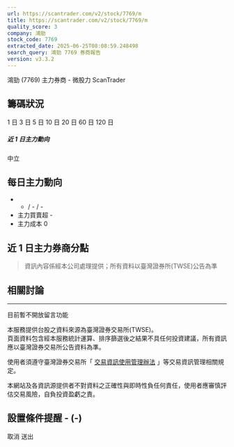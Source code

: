```yaml
---
url: https://scantrader.com/v2/stock/7769/m
title: https://scantrader.com/v2/stock/7769/m
quality_score: 3
company: 鴻勁
stock_code: 7769
extracted_date: 2025-06-25T08:08:59.248498
search_query: 鴻勁 7769 券商報告
version: v3.3.2
---
```


鴻勁 (7769) 主力券商 - 微股力 ScanTrader



## 籌碼狀況

1 日
3 日
5 日
10 日
20 日
60 日
120 日

##### 近 1 日主力動向

中立

## 每日主力動向

* - / - / -
* 主力買賣超 -
* 主力成本 0

## 近 1 日主力券商分點

> 資訊內容係經本公司處理提供；所有資料以臺灣證券所(TWSE)公告為準

## 相關討論

---

目前暫不開放留言功能

本服務提供台股之資料來源為臺灣證券交易所(TWSE)。  
頁面資料包含經本服務統計運算、排序篩選後之結果不具任何投資建議，所有資訊應以臺灣證券交易所公告資料為準。
 
使用者須遵守臺灣證券交易所「
 [交易資訊使用管理辦法](https://www.selaw.com.tw/LawContent.aspx?LawID=G0100124) 
」等交易資訊管理相關規定。
 
本網站及各資訊源提供者不對資料之正確性與即時性負任何責任，使用者應審慎評估交易風險，自負投資盈虧之責。

## 設置條件提醒 - (-)

取消 
送出